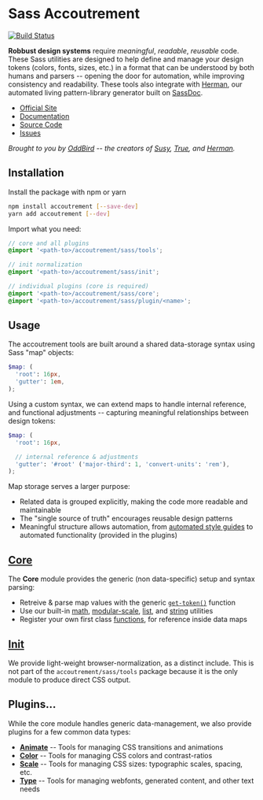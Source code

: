 # Sass Accoutrement

[![Build Status](https://travis-ci.org/oddbird/accoutrement.svg?branch=master)](https://travis-ci.org/oddbird/accoutrement)

**Robbust design systems** require
*meaningful*, *readable*, *reusable* code.
These Sass utilities are designed to
help define and manage your design tokens
(colors, fonts, sizes, etc.)
in a format that can be understood
by both humans and parsers --
opening the door for automation,
while improving consistency and readability.
These tools also integrate with [Herman][Herman],
our automated living pattern-library generator
built on [SassDoc][SassDoc].

[Herman]: http://oddbird.net/herman/
[SassDoc]: http://sassdoc.com/

- [Official Site](http://oddbird.net/accoutrement/)
- [Documentation](http://oddbird.net/accoutrement/docs/)
- [Source Code](https://github.com/oddbird/accoutrement/)
- [Issues](https://github.com/oddbird/accoutrement/issues)

*Brought to you by [OddBird][oddbird] --
the creators of [Susy][susy],
[True][true],
and [Herman][herman].*

[oddbird]: http://oddbird.net/
[susy]: http://oddbird.net/susy/
[true]: http://oddbird.net/true
[herman]: http://oddbird.net/herman
[fonts]: http://oddbird.net/accoutrement/docs/type.html


## Installation

Install the package with npm or yarn

```bash
npm install accoutrement [--save-dev]
yarn add accoutrement [--dev]
```

Import what you need:

```scss
// core and all plugins
@import '<path-to>/accoutrement/sass/tools';

// init normalization
@import '<path-to>/accoutrement/sass/init';

// individual plugins (core is required)
@import '<path-to>/accoutrement/sass/core';
@import '<path-to>/accoutrement/sass/plugin/<name>';
```


## Usage

The accoutrement tools are built around
a shared data-storage syntax
using Sass "map" objects:

```scss
$map: (
  'root': 16px,
  'gutter': 1em,
);
```

Using a custom syntax,
we can extend maps to handle internal reference,
and functional adjustments --
capturing meaningful relationships
between design tokens:

```scss
$map: (
  'root': 16px,

  // internal reference & adjustments
  'gutter': '#root' ('major-third': 1, 'convert-units': 'rem'),
);
```

Map storage serves a larger purpose:
- Related data is grouped explicitly,
  making the code more readable and maintainable
- The "single source of truth"
  encourages reusable design patterns
- Meaningful structure allows automation,
  from [automated style guides][herman]
  to automated functionality
  (provided in the plugins)

[herman]: http://oddbird.net/herman/
[type]: http://oddbird.net/accoutrement/docs/type.html


## [Core](http://oddbird.net/accoutrement/docs/core.html)

The **Core** module provides the generic
(non data-specific)
setup and syntax parsing:

- Retreive & parse map values
  with the generic [`get-token()`][get] function
- Use our built-in [math][math], [modular-scale][ratio],
  [list][list], and [string][string] utilities
- Register your own first class [functions][functions],
  for reference inside data maps

[get]: http://oddbird.net/accoutrement/docs/core-get.html
[math]: http://oddbird.net/accoutrement/docs/core-math.html
[ratio]: http://oddbird.net/accoutrement/docs/core-ratios.html
[list]: http://oddbird.net/accoutrement/docs/core-lists.html
[string]: http://oddbird.net/accoutrement/docs/core-strings.html
[functions]: http://oddbird.net/accoutrement/docs/core-register.html


## [Init](http://oddbird.net/accoutrement/docs/init.html)

We provide light-weight browser-normalization,
as a distinct include.
This is not part of the `accoutrement/sass/tools` package
because it is the only module to produce
direct CSS output.


## Plugins…

While the core module handles generic data-management,
we also provide plugins for a few common data types:

- **[Animate](http://oddbird.net/accoutrement/docs/animate.html)** --
  Tools for managing CSS transitions and animations
- **[Color](http://oddbird.net/accoutrement/docs/color.html)** --
  Tools for managing CSS colors and contrast-ratios
- **[Scale](http://oddbird.net/accoutrement/docs/scale.html)** --
  Tools for managing CSS sizes: typographic scales, spacing, etc.
- **[Type](http://oddbird.net/accoutrement/docs/type.html)** --
  Tools for managing webfonts, generated content, and other text needs
